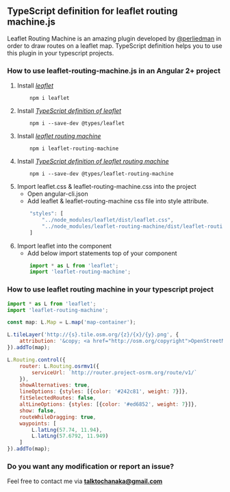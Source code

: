 ## TypeScript definition for leaflet routing machine.js

Leaflet Routing Machine is an amazing plugin developed by [@perliedman](https://github.com/perliedman/leaflet-routing-machine) in order to draw routes on a leaflet map. TypeScript definition helps you to use this plugin in your typescript projects.

### How to use leaflet-routing-machine.js in an Angular 2+ project 

1. Install [_leaflet_](https://www.npmjs.com/package/leaflet)
    ```npm
        npm i leaflet
    ```
2. Install [_TypeScript definition of leaflet_](https://www.npmjs.com/package/@types/leaflet)
    ```npm
        npm i --save-dev @types/leaflet
    ```
3. Install [_leaflet routing machine_](https://www.npmjs.com/package/leaflet-routing-machine)
    ```npm
        npm i leaflet-routing-machine
    ```
4. Install [_TypeScript definition of leaflet routing machine_](https://www.npmjs.com/package/@types/leaflet-routing-machine)
    ```npm
        npm i --save-dev @types/leaflet-routing-machine
    ```
5. Import leaflet.css & leaflet-routing-machine.css into the project
    - Open angular-cli.json
    - Add leaflet & leaflet-routing-machine css file into style attribute.
    ```javascript
        "styles": [
            "../node_modules/leaflet/dist/leaflet.css",
            "../node_modules/leaflet-routing-machine/dist/leaflet-routing-machine.css"
        ]
    ```
6. Import leaflet into the component
    - Add below import statements top of your component
    ```javascript
        import * as L from 'leaflet';
        import 'leaflet-routing-machine';
    ```
    
### How to use leaflet routing machine in your typescript project

```javascript
import * as L from 'leaflet';
import 'leaflet-routing-machine';

const map: L.Map = L.map('map-container');

L.tileLayer('http://{s}.tile.osm.org/{z}/{x}/{y}.png', {
    attribution: '&copy; <a href="http://osm.org/copyright">OpenStreetMap</a> contributors'
}).addTo(map);

L.Routing.control({
    router: L.Routing.osrmv1({
        serviceUrl: `http://router.project-osrm.org/route/v1/`
    }),
    showAlternatives: true,
    lineOptions: {styles: [{color: '#242c81', weight: 7}]},
    fitSelectedRoutes: false,
    altLineOptions: {styles: [{color: '#ed6852', weight: 7}]},
    show: false,
    routeWhileDragging: true,
    waypoints: [
        L.latLng(57.74, 11.94),
        L.latLng(57.6792, 11.949)
    ]
}).addTo(map);
```

### Do you want any modification or report an issue?

Feel free to contact me via [**talktochanaka@gmail.com**](mailto:talktochanaka@gmail.com)

